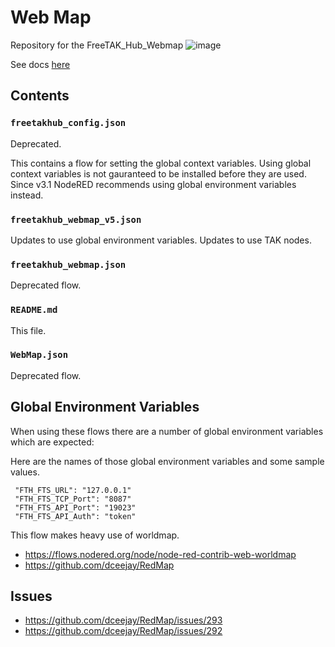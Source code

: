 # Web Map
Repository for the FreeTAK_Hub_Webmap
![image](https://user-images.githubusercontent.com/60719165/143499968-c8d4c3cc-3892-4a50-b285-2612ef540fd7.png)

See docs [here](https://freetakteam.github.io/FreeTAKServer-User-Docs/FreeTAKHub/WebMap/Installation/)

## Contents

### `freetakhub_config.json`

Deprecated.

This contains a flow for setting the global context variables.
Using global context variables is not gauranteed to be installed before they are used.
Since v3.1 NodeRED recommends using global environment variables instead.

### `freetakhub_webmap_v5.json`

Updates to use global environment variables.
Updates to use TAK nodes.


### `freetakhub_webmap.json`

Deprecated flow.

### `README.md`

This file.

### `WebMap.json`

Deprecated flow.

## Global Environment Variables

When using these flows there are a number of global environment variables which are expected:

Here are the names of those global environment variables and some sample values.

```
 "FTH_FTS_URL": "127.0.0.1"
 "FTH_FTS_TCP_Port": "8087"
 "FTH_FTS_API_Port": "19023"
 "FTH_FTS_API_Auth": "token"
```

This flow makes heavy use of worldmap.

* https://flows.nodered.org/node/node-red-contrib-web-worldmap
* https://github.com/dceejay/RedMap


## Issues

* https://github.com/dceejay/RedMap/issues/293
* https://github.com/dceejay/RedMap/issues/292


